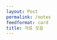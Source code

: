 ```yaml
---
layout: Post
permalink: /notes
feedformat: card
title: 자료 모음
---
```


[//]: # (The feed page shows all notes from `notes` folder. If you want to hide any notes from this feed, add `feed:hide` on note's Frontmatter. Eg:[[Hidden Note]])